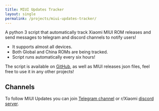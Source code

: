 ```yaml
---
title: MIUI Updates Tracker
layout: single
permalink: /projects/miui-updates-tracker/
---
```


A python 3 script that automatically track Xiaomi MIUI ROM releases and send messages to telegram and discord channels to notify users!

* It supports almost all devices.
* Both Global and China ROMs are being tracked.
* Script runs automatically every six hours!

The script is available on [GitHub](https://github.com/XiaomiFirmwareUpdater/miui-updates-tracker/), as well as MIUI releases json files, feel free to use it in any other projects!

## Channels
To follow MIUI Updates you can join [Telegram channel](https://t.me/MIUIUpdatesTracker) or r/Xiaomi [discord server](https://discord.gg/xiaomi).
